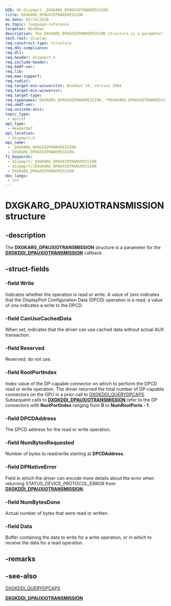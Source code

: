 ```yaml
---
UID: NS:dispmprt._DXGKARG_DPAUXIOTRANSMISSION
title: DXGKARG_DPAUXIOTRANSMISSION
ms.date: 03/24/2020
ms.topic: language-reference
targetos: Windows
description: The DXGKARG_DPAUXIOTRANSMISSION structure is a parameter for the DXGKDDI_DPAUXIOTRANSMISSION callback.
tech.root: display
req.construct-type: structure
req.ddi-compliance: 
req.dll: 
req.header: dispmprt.h
req.include-header: 
req.kmdf-ver: 
req.lib: 
req.max-support: 
req.redist: 
req.target-min-winverclnt: Windows 10, version 2004
req.target-min-winversvr: 
req.target-type: 
req.typenames: DXGKARG_DPAUXIOTRANSMISSION, *PDXGKARG_DPAUXIOTRANSMISSION
req.umdf-ver: 
req.unicode-ansi: 
topic_type:
 - apiref
api_type:
 - HeaderDef
api_location:
 - dispmprt.h
api_name:
 - _DXGKARG_DPAUXIOTRANSMISSION
 - DXGKARG_DPAUXIOTRANSMISSION
f1_keywords:
 - dispmprt/_DXGKARG_DPAUXIOTRANSMISSION
 - dispmprt//DXGKARG_DPAUXIOTRANSMISSION
 - DXGKARG_DPAUXIOTRANSMISSION
dev_langs:
 - c++
---
```


# DXGKARG_DPAUXIOTRANSMISSION structure

## -description

The **DXGKARG_DPAUXIOTRANSMISSION** structure is a parameter for the [**DXGKDDI_DPAUXIOTRANSMISSION**](nc-dispmprt-dxgkddi_dpauxiotransmission.md) callback.

## -struct-fields

### -field Write

Indicates whether the operation is read or write. A value of zero indicates that the DisplayPort Configuration Data (DPCD) operation is a read; a value of one indicates a write to the DPCD.

### -field CanUseCachedData

When set, indicates that the driver can use cached data without actual AUX transaction.

### -field Reserved

Reserved; do not use.

### -field RootPortIndex

Index value of the DP-capable connector on which to perform the DPCD read or write operation. The driver returned the total number of DP-capable connectors on the GPU in a prior call to [DXGKDDI_QUERYDPCAPS](nc-dispmprt-dxgkddi_querydpcaps.md). Subsequent calls to [**DXGKDDI_DPAUXIOTRANSMISSION**](nc-dispmprt-dxgkddi_dpauxiotransmission.md) refer to the DP connectors with **RootPortIndex** ranging from **0** to **NumRootPorts - 1**.

### -field DPCDAddress

The DPCD address for the read or write operation.

### -field NumBytesRequested

Number of bytes to read/write starting at **DPCDAddress**.

### -field DPNativeError

Field in which the driver can encode more details about the error when returning STATUS_DEVICE_PROTOCOL_ERROR from [**DXGKDDI_DPAUXIOTRANSMISSION**](nc-dispmprt-dxgkddi_dpauxiotransmission.md).  

### -field NumBytesDone

Actual number of bytes that were read or written.

### -field Data

Buffer containing the data to write for a write operation, or in which to receive the data for a read operation.

## -remarks

## -see-also

[DXGKDDI_QUERYDPCAPS](nc-dispmprt-dxgkddi_querydpcaps.md)

[**DXGKDDI_DPAUXIOTRANSMISSION**](nc-dispmprt-dxgkddi_dpauxiotransmission.md)

